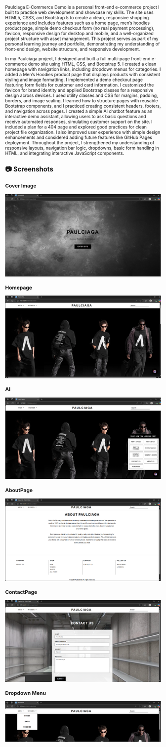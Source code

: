 Paulciaga E-Commerce Demo is a personal front-end e-commerce project I built to practice web development and showcase my skills. The site uses HTML5, CSS3, and Bootstrap 5 to create a clean, responsive shopping experience and includes features such as a home page, men’s hoodies product page, simple demo checkout form (no real payment processing), favicon, responsive design for desktop and mobile, and a well-organized project structure with asset management. This project serves as part of my personal learning journey and portfolio, demonstrating my understanding of front-end design, website structure, and responsive development.

In my Paulciaga project, I designed and built a full multi-page front-end e-commerce demo site using HTML, CSS, and Bootstrap 5. I created a clean homepage with navigation links, including dropdown menus for categories. I added a Men’s Hoodies product page that displays products with consistent styling and image formatting. I implemented a demo checkout page featuring form fields for customer and card information. I customized the favicon for brand identity and applied Bootstrap classes for a responsive design across devices. I used utility classes and CSS for margins, padding, borders, and image scaling. I learned how to structure pages with reusable Bootstrap components, and I practiced creating consistent headers, footers, and navigation across pages. I created a simple AI chatbot feature as an interactive demo assistant, allowing users to ask basic questions and receive automated responses, simulating customer support on the site. I included a plan for a 404 page and explored good practices for clean project file organization. I also improved user experience with simple design enhancements and considered adding future features like GitHub Pages deployment. Throughout the project, I strengthened my understanding of responsive layouts, navigation bar logic, dropdowns, basic form handling in HTML, and integrating interactive JavaScript components.


## 📷 Screenshots

### Cover Image
![Image alt](https://github.com/paulcodes777/Paulciaga/blob/86cdab6a4be3c1c9905da1a7a68a2c882a1c7edd/Screenshot%202025-05-14%20121645.png)

### Homepage
![Image alt](https://github.com/paulcodes777/Paulciaga/blob/34be1dc49a54432fd2e36b3e0e332888f87ecaaa/home.png)

### AI 
![Image alt](https://github.com/paulcodes777/Paulciaga/blob/df00e1001a24a62e9c1bdf219a2c93ce345efd47/AI.png)

### AboutPage
![Image alt](https://github.com/paulcodes777/Paulciaga/blob/bd83c32dfb1617be62e2466190c0da8adf924581/about.png)

### ContactPage
![Image alt](https://github.com/paulcodes777/Paulciaga/blob/eed8196bea1ccdd2b5ee99b7307925af1eefdda1/contact.png)

### Dropdown Menu
![Image alt](https://github.com/paulcodes777/Paulciaga/blob/f5f2c22caff9d48ea42328127e7387318afc0d27/dropdown.png)
